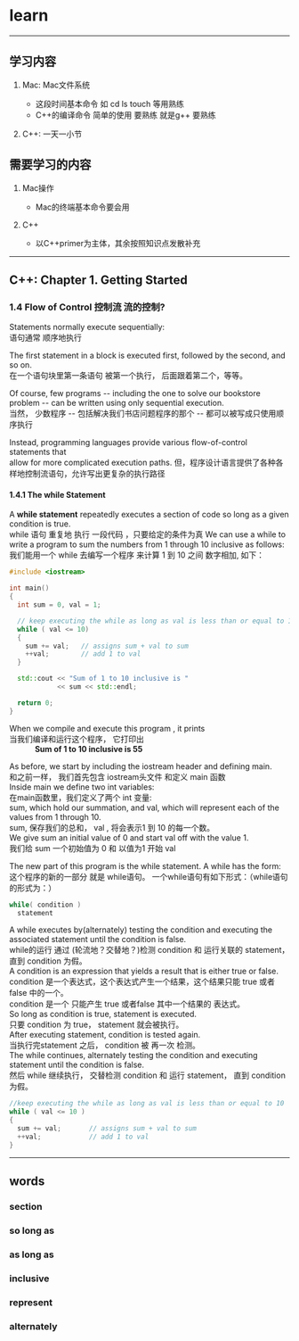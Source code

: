 # learn
---
## 学习内容
1. Mac: Mac文件系统
   * 这段时间基本命令 如 cd ls touch 等用熟练
   * C++的编译命令 简单的使用 要熟练 就是g++ 要熟练

2. C++: 一天一小节

## 需要学习的内容
1. Mac操作
   * Mac的终端基本命令要会用

2. C++
    * 以C++primer为主体，其余按照知识点发散补充

---
## C++: Chapter 1. Getting Started
### 1.4 Flow of Control 控制流  流的控制?
Statements normally execute sequentially:  
语句通常 顺序地执行    

The first statement in a block is executed first, followed by the second, and so on.  
在一个语句块里第一条语句 被第一个执行， 后面跟着第二个，等等。

Of course, few programs -- including the one to solve our bookstore problem -- can be written using only sequential execution.  
当然， 少数程序 -- 包括解决我们书店问题程序的那个 -- 都可以被写成只使用顺序执行

Instead, programming languages provide various flow-of-control statements that  
allow for more complicated execution paths.
但，程序设计语言提供了各种各样地控制流语句，允许写出更复杂的执行路径

#### 1.4.1 The while Statement
A **while statement** repeatedly executes a section of code so long as a given condition is true.  
while 语句 重复地 执行 一段代码 ，只要给定的条件为真
We can use a while to write a program to sum the numbers from 1 through 10 inclusive as follows:
我们能用一个 while 去编写一个程序 来计算 1 到 10 之间 数字相加, 如下：
```C++
#include <iostream>

int main()
{
  int sum = 0, val = 1;

  // keep executing the while as long as val is less than or equal to 10
  while ( val <= 10)
  {
    sum += val;   // assigns sum + val to sum
    ++val;        // add 1 to val
  }

  std::cout << "Sum of 1 to 10 inclusive is "
            << sum << std::endl;

  return 0;
}

```

When we compile and execute this program , it prints  
当我们编译和运行这个程序， 它打印出  
&emsp;&emsp;&emsp; **Sum of 1 to 10 inclusive is 55**  

As before, we start by including the iostream header and defining main.  
和之前一样， 我们首先包含 iostream头文件 和定义 main 函数  
Inside main we define two int variables:  
在main函数里，我们定义了两个 int 变量:  
sum, which hold our summation, and val, which will represent each of the values from 1 through 10.  
sum, 保存我们的总和， val , 将会表示1 到 10 的每一个数。  
We give sum an initial value of 0 and start val off with the value 1.  
我们给 sum 一个初始值为 0 和 以值为1 开始 val  

The new part of this program is the while statement. A while has the form:
这个程序的新的一部分 就是 while语句。 一个while语句有如下形式：（while语句的形式为：）
```C++
while( condition )
  statement
```
A while executes by(alternately) testing the condition and executing the associated statement until the condition is false.  
while的运行 通过 (轮流地？交替地？)检测 condition 和 运行关联的 statement， 直到 condition 为假。  
A condition is an expression that yields a result that is either true or false.  
condition 是一个表达式，这个表达式产生一个结果，这个结果只能 true 或者 false 中的一个。  
condition 是一个 只能产生 true 或者false 其中一个结果的 表达式。  
So long as condition is true, statement is executed.  
只要 condition 为 true， statement 就会被执行。  
After executing statement, condition is tested again.  
当执行完statement 之后， condition 被 再一次 检测。  
The while continues, alternately testing the condition and executing statement until the condition is false.  
然后 while 继续执行， 交替检测 condition 和 运行 statement， 直到 condition 为假。  
```C++
//keep executing the while as long as val is less than or equal to 10
while ( val <= 10 )
{
  sum += val;       // assigns sum + val to sum
  ++val;            // add 1 to val
}
```


----
## words
### section
### so long as
### as long as
### inclusive
### represent
### alternately
